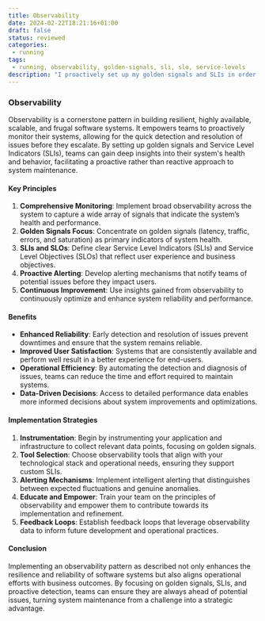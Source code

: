 ```yaml
---
title: Observability
date: 2024-02-22T18:21:16+01:00
draft: false
status: reviewed
categories: 
 - running
tags: 
 - running, observability, golden-signals, sli, slo, service-levels
description: "I proactively set up my golden signals and SLIs in order to reduce time to detect situations​​​​​​​."
---
```


### Observability

Observability is a cornerstone pattern in building resilient, highly available, scalable, and frugal software systems. It empowers teams to proactively monitor their systems, allowing for the quick detection and resolution of issues before they escalate. By setting up golden signals and Service Level Indicators (SLIs), teams can gain deep insights into their system's health and behavior, facilitating a proactive rather than reactive approach to system maintenance.

#### Key Principles

1. **Comprehensive Monitoring**: Implement broad observability across the system to capture a wide array of signals that indicate the system’s health and performance.
2. **Golden Signals Focus**: Concentrate on golden signals (latency, traffic, errors, and saturation) as primary indicators of system health.
3. **SLIs and SLOs**: Define clear Service Level Indicators (SLIs) and Service Level Objectives (SLOs) that reflect user experience and business objectives.
4. **Proactive Alerting**: Develop alerting mechanisms that notify teams of potential issues before they impact users.
5. **Continuous Improvement**: Use insights gained from observability to continuously optimize and enhance system reliability and performance.

#### Benefits

- **Enhanced Reliability**: Early detection and resolution of issues prevent downtimes and ensure that the system remains reliable.
- **Improved User Satisfaction**: Systems that are consistently available and perform well result in a better experience for end-users.
- **Operational Efficiency**: By automating the detection and diagnosis of issues, teams can reduce the time and effort required to maintain systems.
- **Data-Driven Decisions**: Access to detailed performance data enables more informed decisions about system improvements and optimizations.

#### Implementation Strategies

1. **Instrumentation**: Begin by instrumenting your application and infrastructure to collect relevant data points, focusing on golden signals.
2. **Tool Selection**: Choose observability tools that align with your technological stack and operational needs, ensuring they support custom SLIs.
3. **Alerting Mechanisms**: Implement intelligent alerting that distinguishes between expected fluctuations and genuine anomalies.
4. **Educate and Empower**: Train your team on the principles of observability and empower them to contribute towards its implementation and refinement.
5. **Feedback Loops**: Establish feedback loops that leverage observability data to inform future development and operational practices.

#### Conclusion

Implementing an observability pattern as described not only enhances the resilience and reliability of software systems but also aligns operational efforts with business outcomes. By focusing on golden signals, SLIs, and proactive detection, teams can ensure they are always ahead of potential issues, turning system maintenance from a challenge into a strategic advantage.
